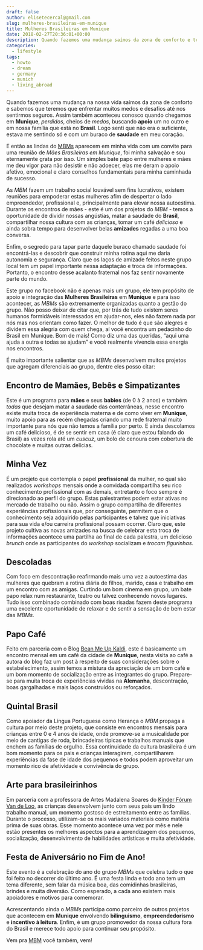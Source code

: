 ```yaml
---
draft: false
author: elisetecercal@gmail.com
slug: mulheres-brasileiras-em-munique
title: Mulheres Brasileiras em Munique
date: 2018-02-27T20:36:01+00:00
description: Quando fazemos uma mudança saímos da zona de conforto e temos que enfrentar muitos medos e desafios até nos sentirmos seguros. Isto aconteceu quando chegamos em Munique, perdidos, cheios de medos, buscando apoio, então encontrei as mulheres brasileiras em Munique, minha salvação.
categories:
  - lifestyle
tags: 
  - howto
  - dream
  - germany
  - munich
  - living_abroad
---
```


Quando fazemos uma mudança na nossa vida saímos da zona de conforto e sabemos que teremos que enfrentar muitos medos e desafios até nos sentirmos seguros. Assim também aconteceu conosco quando chegamos em **Munique**, *perdidos*, cheios de *medos*, buscando **apoio** um no outro e em nossa família que está no **Brasil**. Logo senti que não era o suficiente, estava me sentindo só e com um buraco de **saudade** em meu coração. 

E então as lindas do [MBMs](https://www.facebook.com/groups/mbmunique/) aparecem em minha vida com um convite para uma reunião de *Mães Brasileiras em Munique*, foi minha salvação e sou eternamente grata por isso. Um simples bate papo entre mulheres e mães me deu vigor para não desistir e não adoecer, elas me deram o apoio afetivo, emocional e claro conselhos fundamentais para minha caminhada de sucesso.

As *MBM* fazem um trabalho social louvável sem fins lucrativos, existem reuniões para empoderar estas mulheres afim de despertar o lado empreendedor, profissional e, principalmente para elevar nossa autoestima. Durante os encontros de mães - este é um dos projetos do *MBM* - temos a oportunidade de dividir nossas angústias, matar a saudade do **Brasil**, compartilhar nossa cultura com as crianças, tomar um café *delicioso* e ainda sobra tempo para desenvolver belas **amizades** regadas a uma boa conversa.

Enfim, o segredo para tapar parte daquele buraco chamado saudade foi encontrá-las e descobrir que construir minha rotina aqui me daria autonomia e segurança. Claro que os laços de amizade feitos neste grupo local tem um papel importante nessa adaptação e troca de informações. Portanto, o encontro desse acalanto fraternal nos faz sentir novamente parte do mundo.

Este grupo no facebook não é apenas mais um grupo, ele tem propósito de apoio e integração das **Mulheres** **Brasileiras** em **Munique** e para isso acontecer, as *MBMs* são extremamente organizadas quanto a gestão do grupo. Não posso deixar de citar que, por trás de tudo existem seres humanos formidáveis interessados em ajudar-nos, eles não fazem nada por nós mas nos orientam como fazer. O melhor de tudo é que são alegres e dividem essa alegria com quem chega, aí você encontra um pedacinho do Brasil em Munique. Bom de mais! Como diz uma das queridas, “aqui uma ajuda a outra e todas se ajudam” e você realmente vivencia essa energia nos encontros.

É muito importante salientar que as *MBMs* desenvolvem muitos projetos que agregam diferenciais ao grupo, dentre eles posso citar:

## Encontro de Mamães, Bebês e Simpatizantes 

Este é um programa para **mães** e seus **babies** (de 0 à 2 anos) e também *todas* que desejam matar a saudade das conterrâneas, nesse encontro existe muita troca de experiência materna e de como viver em **Munique**, muito apoio para as recém chegadas criando uma rede fraternal muito importante para nós que não temos a família por perto. E ainda descolamos um café delicioso, é de se sentir em casa (é claro que estou falando do Brasil) as vezes rola até um *cuscuz*, um bolo de cenoura com cobertura de chocolate e muitas outras delícias. 

## Minha Vez

É um projeto que contempla o papel **profissional** da mulher, no qual são realizados *workshops* mensais onde a convidada compartilha seu rico conhecimento profissional com as demais, entretanto o foco sempre é direcionado ao perfil do grupo. Estas palestrantes podem estar ativas no mercado de trabalho ou não. Assim o grupo compartilha de diferentes experiências profissionais que, por conseguinte, permitem que o conhecimento seja adquirido pelas participantes e talvez que iniciativas para sua vida e/ou carreira profissional possam ocorrer. Claro que, este projeto cultiva as novas amizades na busca de celebrar esta troca de informações acontece uma partilha ao final de cada palestra, um delicioso *brunch* onde as participantes do *workshop* socializam e *trocam figurinhas*.

## Descoladas

Com foco em descontração reafirmando mais uma vez a autoestima das mulheres que quebram a rotina diária de filhos, marido, casa e trabalho em um encontro com as amigas. Curtindo um bom cinema em grupo, um bate papo relax num restaurante, teatro ou talvez conhecendo novos lugares. Tudo isso combinado combinado com boas risadas fazem deste programa uma excelente oportunidade de relaxar e de sentir a sensação de bem estar das *MBMs*.

## Papo Café

Feito em parceria com o Blog [Bean Me Up Kaldi](http://beanmeupkaldi.com/), este é basicamente um encontro mensal em um café da cidade de **Munique**, nesta visita ao café a autora do blog faz um post à respeito de suas considerações sobre o estabelecimento, assim temos a mistura da apreciação de um bom café e um bom momento de socialização entre as integrantes do grupo. Prepare-se para muita troca de experiências vividas na **Alemanha**, descontração, boas gargalhadas e mais laços construídos ou reforçados.

## Quintal Brasil

Como apoiador da Língua Portuguesa como Herança o *MBM* propaga a cultura por meio deste projeto, que consiste em encontros mensais para crianças entre 0 e 4 anos de idade, onde promove-se a musicalidade por meio de cantigas de roda, brincadeiras típicas e trabalhos manuais que enchem as famílias de orgulho. Essa continuidade da cultura brasileira é um bom momento para os pais e crianças interagirem, compartilharem experiências da fase de idade dos pequenos e todos podem aproveitar um momento rico de afetividade e convivência do grupo.

## Arte para brasileirinhos 

Em parceria com a professora de Artes Madalena Soares do [Kinder Fórum Van de Loo](http://www.kinderforumvandeloo.de/), as crianças desenvolvem junto com seus pais um lindo trabalho manual, um momento gostoso de estreitamento entre as famílias. Durante o processo, utilizam-se os mais variados materiais como matéria prima de suas obras. Esse momento acontece uma vez por mês e nele estão presentes os melhores aspectos para a aprendizagem dos pequenos, socialização, desenvolvimento de habilidades artísticas e muita afetividade.

## Festa de Aniversário no Fim de Ano!

Este evento é a celebração do ano do grupo *MBMs* que celebra tudo o que foi feito no decorrer do último ano. É uma festa linda e todo ano tem um tema diferente, sem falar da música boa, das comidinhas brasileiras, brindes e muita diversão. Como esperado, a cada ano existem mais apoiadores e motivos para comemorar.

Acrescentando ainda o *MBMs* participa como parceiro de outros projetos que acontecem em **Munique** envolvendo **bilinguismo**, **empreendedorismo** e **incentivo à leitura**. Enfim, é um grupo promovedor da nossa cultura fora do Brasil e merece todo apoio para continuar seu propósito. 

Vem pra [MBM](https://www.facebook.com/groups/mbmunique/) você também, vem!
